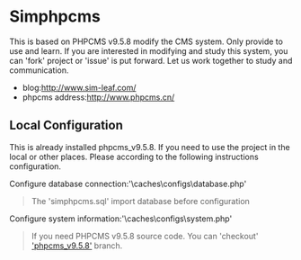 Simphpcms
=========
This is based on PHPCMS v9.5.8 modify the CMS system.
Only provide to use and learn.
If you are interested in modifying and study this system, you can 'fork' project or 'issue' is put forward.
Let us work together to study and communication.

* blog:<http://www.sim-leaf.com/>
* phpcms address:<http://www.phpcms.cn/>

Local Configuration
-----------------
This is already installed phpcms_v9.5.8.
If you need to use the project in the local or other places.
Please according to the following instructions configuration.

Configure database connection:'\caches\configs\database.php'
>The 'simphpcms.sql' import database before configuration

Configure system information:'\caches\configs\system.php'

>If you need PHPCMS v9.5.8 source code.
>You can 'checkout' ['phpcms_v9.5.8'](https://github.com/leaf-fly/Simphpcms/tree/phpcms_v9.5.8/) branch.